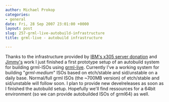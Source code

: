 ```yaml
---
author: Michael Prokop
categories:
- general
date: Fri, 28 Sep 2007 23:01:00 +0000
layout: post
slug: 257-grml-live-autobuild-infrastructure
title: grml-live - autobuild infrastructure

---
```

Thanks to the infrastructure provided by [IBM's x305 server donation](http://grml.org/donations/) and [Jimmy's](http://grml.org/team/) work I just finished a first prototype setup of an autobuild system for building grml\-ISOs using [grml\-live](http://grml.org/grml-live/). Currently I've a working system for building "*grml\-medium*" ISOs based on etch/stable and sid/unstable on a daily base. Normal/full grml ISOs (the \~700MB version) of etch/stable and sid/unstable will follow soon. I plan to provide new develreleases as soon as I finished the autobuild setup. Hopefully we'll find ressources for a 64bit environment (so we can provide autobuilded ISOs of grml64\) as well.
